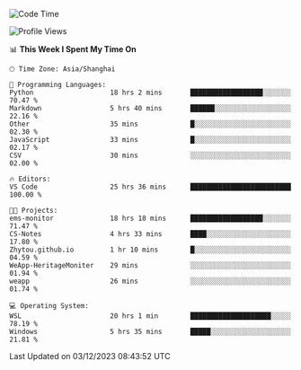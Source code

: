 <!--START_SECTION:waka-->
![Code Time](http://img.shields.io/badge/Code%20Time-1%2C419%20hrs%2051%20mins-blue)

![Profile Views](http://img.shields.io/badge/Profile%20Views-0-blue)

📊 **This Week I Spent My Time On** 

```text
🕑︎ Time Zone: Asia/Shanghai

💬 Programming Languages: 
Python                   18 hrs 2 mins       ██████████████████░░░░░░░   70.47 % 
Markdown                 5 hrs 40 mins       ██████░░░░░░░░░░░░░░░░░░░   22.16 % 
Other                    35 mins             █░░░░░░░░░░░░░░░░░░░░░░░░   02.30 % 
JavaScript               33 mins             █░░░░░░░░░░░░░░░░░░░░░░░░   02.17 % 
CSV                      30 mins             ░░░░░░░░░░░░░░░░░░░░░░░░░   02.00 % 

🔥 Editors: 
VS Code                  25 hrs 36 mins      █████████████████████████   100.00 % 

🐱‍💻 Projects: 
ems-monitor              18 hrs 18 mins      ██████████████████░░░░░░░   71.47 % 
CS-Notes                 4 hrs 33 mins       ████░░░░░░░░░░░░░░░░░░░░░   17.80 % 
Zhytou.github.io         1 hr 10 mins        █░░░░░░░░░░░░░░░░░░░░░░░░   04.59 % 
WeApp-HeritageMoniter    29 mins             ░░░░░░░░░░░░░░░░░░░░░░░░░   01.94 % 
weapp                    26 mins             ░░░░░░░░░░░░░░░░░░░░░░░░░   01.74 % 

💻 Operating System: 
WSL                      20 hrs 1 min        ████████████████████░░░░░   78.19 % 
Windows                  5 hrs 35 mins       █████░░░░░░░░░░░░░░░░░░░░   21.81 % 
```


 Last Updated on 03/12/2023 08:43:52 UTC
<!--END_SECTION:waka-->